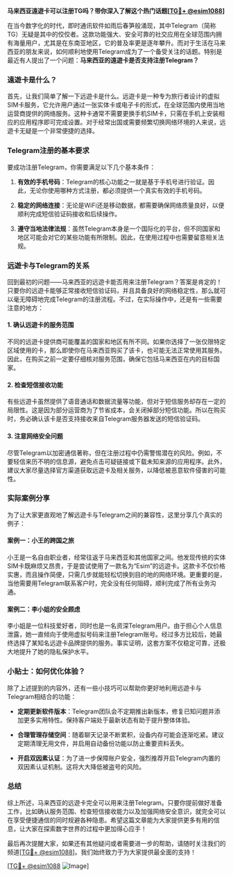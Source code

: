 **马来西亚遠遊卡可以注册TG吗？带你深入了解这个热门话题[[TG💪+ @esim1088](https://t.me/s/esim1088)]**

在当今数字化的时代，即时通讯软件如雨后春笋般涌现，其中Telegram（简称TG）无疑是其中的佼佼者。这款功能强大、安全可靠的社交应用在全球范围内拥有海量用户，尤其是在东南亚地区，它的普及率更是逐年攀升。而对于生活在马来西亚的朋友来说，如何顺利地使用Telegram成为了一个备受关注的话题。特别是最近有人提出了一个问题：**马来西亚的遠遊卡是否支持注册Telegram？**

### 遠遊卡是什么？

首先，让我们简单了解一下远遊卡是什么。远遊卡是一种专为旅行者设计的虚拟SIM卡服务，它允许用户通过一张实体卡或电子卡的形式，在全球范围内使用当地运营商提供的网络服务。这种卡通常不需要更换手机SIM卡，只需在手机上安装相应的应用程序即可完成设置。对于经常出国或需要频繁切换网络环境的人来说，远遊卡无疑是一个非常便捷的选择。

### Telegram注册的基本要求

要成功注册Telegram，你需要满足以下几个基本条件：

1. **有效的手机号码**：Telegram的核心功能之一就是基于手机号进行验证。因此，无论你使用哪种方式注册，都必须提供一个真实有效的手机号码。
   
2. **稳定的网络连接**：无论是WiFi还是移动数据，都需要确保网络质量良好，以便顺利完成短信验证码接收和后续操作。

3. **遵守当地法律法规**：虽然Telegram本身是一个国际化的平台，但不同国家和地区可能会对它的某些功能有所限制。因此，在使用过程中也需要留意相关法规。

### 远遊卡与Telegram的关系

回到最初的问题——马来西亚的远遊卡能否用来注册Telegram？答案是肯定的！只要你的远遊卡能够正常接收短信验证码，并且具备良好的网络稳定性，那么就可以毫无障碍地完成Telegram的注册流程。不过，在实际操作中，还是有一些需要注意的地方：

#### 1. 确认远遊卡的服务范围
不同的远遊卡提供商可能覆盖的国家和地区有所不同。如果你选择了一张仅限特定区域使用的卡，那么即使你在马来西亚购买了该卡，也可能无法正常使用其服务。因此，在购买之前一定要仔细核对服务范围，确保它包括马来西亚在内的目标国家。

#### 2. 检查短信接收功能
有些远遊卡虽然提供了语音通话和数据流量等功能，但对于短信服务却存在一定的局限性。这是因为部分运营商为了节省成本，会关闭掉部分短信功能。所以在购买时，务必确认该卡是否支持接收来自Telegram服务器发送的短信验证码。

#### 3. 注意网络安全问题
尽管Telegram以加密通信著称，但在注册过程中仍需警惕潜在的风险。例如，不要轻信来历不明的信息源，避免点击可疑链接或下载未知来源的应用程序。此外，建议大家尽量选择官方渠道获取远遊卡及相关服务，以降低被恶意软件侵害的可能性。

### 实际案例分享

为了让大家更直观地了解远遊卡与Telegram之间的兼容性，这里分享几个真实的例子：

#### 案例一：小王的跨国之旅
小王是一名自由职业者，经常往返于马来西亚和其他国家之间。他发现传统的实体SIM卡既麻烦又昂贵，于是尝试使用了一款名为“Esim”的远遊卡。这款卡不仅价格实惠，而且操作简便，只需几步就能轻松切换到目的地的网络环境。更重要的是，当他需要用Telegram联系客户时，完全没有任何阻碍，顺利完成了所有业务沟通。

#### 案例二：李小姐的安全顾虑
李小姐是一位科技爱好者，同时也是一名资深Telegram用户。由于担心个人信息泄露，她一直倾向于使用虚拟号码来注册Telegram账号。经过多方比较后，她最终选择了某知名远遊卡品牌提供的服务。事实证明，这套方案不仅稳定可靠，还极大地提升了她的隐私保护水平。

### 小贴士：如何优化体验？

除了上述提到的内容外，还有一些小技巧可以帮助你更好地利用远遊卡与Telegram相结合的功能：

- **定期更新软件版本**：Telegram团队会不定期推出新版本，修复已知问题并添加更多实用特性。保持客户端处于最新状态有助于提升整体体验。
  
- **合理管理存储空间**：随着聊天记录不断累积，设备内存可能会逐渐吃紧。建议定期清理无用文件，并启用自动备份功能以防止重要资料丢失。

- **开启双因素认证**：为了进一步保障账户安全，强烈推荐开启Telegram内置的双因素认证机制。这将大大降低被盗号的风险。

### 总结

综上所述，马来西亚的远遊卡完全可以用来注册Telegram。只要你提前做好准备工作，比如确认服务范围、检查短信接收能力以及加强网络安全意识，就完全可以在享受便捷通信的同时规避各种隐患。希望这篇文章能为大家提供更多有用的信息，让大家在探索数字世界的过程中更加得心应手！

最后再次提醒大家，如果还有其他疑问或者需要进一步的帮助，请随时关注我们的频道[[TG💪+ @esim1088](https://t.me/s/esim1088)]。我们始终致力于为大家提供最全面的支持！

[[TG💪+ @esim1088](https://t.me/s/esim1088) ![Image](https://i.postimg.cc/4NQfJmqS/Snipaste-2025-05-13-00-14-12.png)]